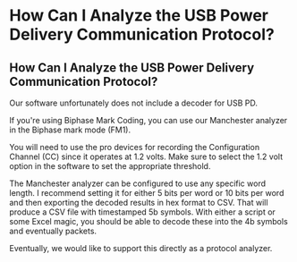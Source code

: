 # How Can I Analyze the USB Power Delivery Communication Protocol?

## How Can I Analyze the USB Power Delivery Communication Protocol?

Our software unfortunately does not include a decoder for USB PD.

If you're using Biphase Mark Coding, you can use our Manchester analyzer in the Biphase mark mode \(FM1\).

You will need to use the pro devices for recording the Configuration Channel \(CC\) since it operates at 1.2 volts. Make sure to select the 1.2 volt option in the software to set the appropriate threshold.

The Manchester analyzer can be configured to use any specific word length. I recommend setting it for either 5 bits per word or 10 bits per word and then exporting the decoded results in hex format to CSV. That will produce a CSV file with timestamped 5b symbols. With either a script or some Excel magic, you should be able to decode these into the 4b symbols and eventually packets.

Eventually, we would like to support this directly as a protocol analyzer.

